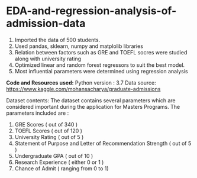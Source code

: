 # EDA-and-regression-analysis-of-admission-data
1. Imported the data of 500 students.
2. Used pandas, sklearn, numpy and matplolib libraries
3. Relation between factors such as GRE and TOEFL socres were studied along with university rating
4. Optimized linear and random forest regressors to suit the best model.
5. Most influential parameters were determined using regression analysis

**Code and Resources used:**
Python version : 3.7
Data source: https://www.kaggle.com/mohansacharya/graduate-admissions

Dataset contents:
The dataset contains several parameters which are considered important during the application for Masters Programs.
The parameters included are :

1. GRE Scores ( out of 340 )
2. TOEFL Scores ( out of 120 )
3. University Rating ( out of 5 )
4. Statement of Purpose and Letter of Recommendation Strength ( out of 5 )
5. Undergraduate GPA ( out of 10 )
6. Research Experience ( either 0 or 1 )
7. Chance of Admit ( ranging from 0 to 1)
